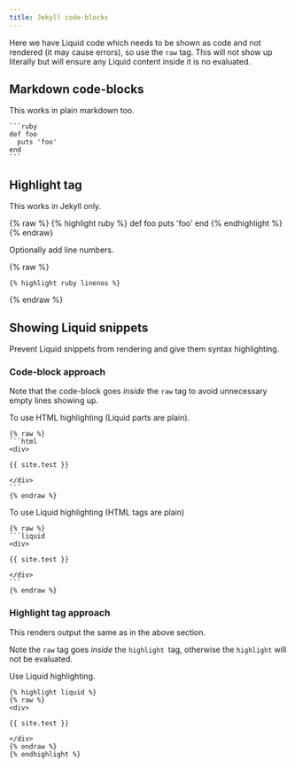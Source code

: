 ```yaml
---
title: Jekyll code-blocks
---
```


Here we have Liquid code which needs to be shown as code and not rendered (it may cause errors), so use the `raw` tag. This will not show up literally but will ensure any Liquid content inside it is no evaluated.

## Markdown code-blocks

This works in plain markdown too.

	```ruby
	def foo
	  puts 'foo'
	end
	```


## Highlight tag

This works in Jekyll only.

{% raw %}
	{% highlight ruby %}
	def foo
	  puts 'foo'
	end
	{% endhighlight %}
{% endraw}

Optionally add line numbers.

{% raw %}

	{% highlight ruby linenos %}

{% endraw %}


## Showing Liquid snippets

Prevent Liquid snippets from rendering and give them syntax highlighting.


### Code-block approach

Note that the code-block goes _inside_ the `raw` tag to avoid unnecessary empty lines showing up.

To use HTML highlighting (Liquid parts are plain).

	{% raw %}
	```html
	<div>

	{{ site.test }}

	</div>
	```
	{% endraw %}


To use Liquid highlighting (HTML tags are plain)

	{% raw %}
	```liquid
	<div>

	{{ site.test }}

	</div>
	```
	{% endraw %}


### Highlight tag approach

This renders output the same as in the above section.

Note the `raw` tag goes _inside_ the `highlight `tag, otherwise the `highlight` will not be evaluated.

Use Liquid highlighting.

	{% highlight liquid %}
	{% raw %}
	<div>

	{{ site.test }}

	</div>
	{% endraw %}
	{% endhighlight %}
